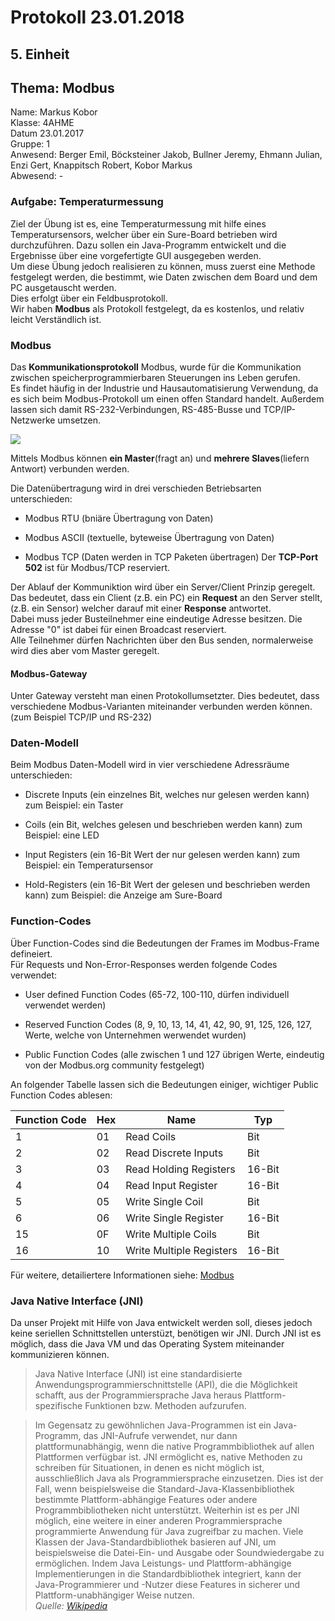 # Protokoll 23.01.2018

## 5. Einheit
## Thema: Modbus

Name: Markus Kobor  <br>
Klasse: 4AHME  <br>
Datum 23.01.2017  <br>
Gruppe: 1  <br>
Anwesend: Berger Emil, Böcksteiner Jakob, Bullner Jeremy, Ehmann Julian, Enzi Gert, Knappitsch Robert, Kobor Markus  <br>
Abwesend: -  <br>

### Aufgabe: Temperaturmessung

Ziel der Übung ist es, eine Temperaturmessung mit hilfe eines Temperatursensors, welcher über ein Sure-Board betrieben wird durchzuführen. Dazu sollen ein Java-Programm entwickelt und die Ergebnisse über eine vorgefertigte GUI ausgegeben werden. <br>
Um diese Übung jedoch realisieren zu können, muss zuerst eine Methode festgelegt werden, die bestimmt, wie Daten zwischen dem Board und dem PC ausgetauscht werden. <br>
Dies erfolgt über ein Feldbusprotokoll. <br>
Wir haben **Modbus** als Protokoll festgelegt, da es kostenlos, und relativ leicht Verständlich ist.

### Modbus

Das **Kommunikationsprotokoll** Modbus, wurde für die Kommunikation zwischen speicherprogrammierbaren Steuerungen ins Leben gerufen. <br>
Es findet häufig in der Industrie und Hausautomatisierung Verwendung, da es sich beim Modbus-Protokoll um einen offen Standard handelt. Außerdem lassen sich damit RS-232-Verbindungen, RS-485-Busse und TCP/IP-Netzwerke umsetzen.

![](https://github.com/HTLMechatronics/m14-la1-sx/blob/kobmam14/kobmam14/modbus_communication_stack_png.png)


Mittels Modbus können **ein Master**(fragt an) und **mehrere Slaves**(liefern Antwort) verbunden werden.

 Die Datenübertragung wird in drei verschieden Betriebsarten unterschieden:

   * Modbus RTU (bniäre Übertragung von Daten)
    
   * Modbus ASCII (textuelle, byteweise Übertragung von Daten)
   
   * Modbus TCP (Daten werden in TCP Paketen übertragen)
      Der **TCP-Port 502** ist für Modbus/TCP reserviert.
    
Der Ablauf der Kommuniktion wird über ein Server/Client Prinzip geregelt. Das bedeutet, dass ein Client (z.B. ein PC) ein **Request** an den Server stellt, (z.B. ein Sensor) welcher darauf mit einer **Response** antwortet. <br>
Dabei muss jeder Busteilnehmer eine eindeutige Adresse besitzen. Die Adresse "0" ist dabei für einen Broadcast reserviert. <br>
Alle Teilnehmer dürfen Nachrichten über den Bus senden, normalerweise wird dies aber vom Master geregelt.

#### Modbus-Gateway

Unter Gateway versteht man einen Protokollumsetzter. Dies bedeutet, dass verschiedene Modbus-Varianten miteinander verbunden werden können. (zum Beispiel TCP/IP und RS-232)

### Daten-Modell

 Beim Modbus Daten-Modell wird in vier verschiedene Adressräume unterschieden:

   * Discrete Inputs (ein einzelnes Bit, welches nur gelesen werden kann)
      zum Beispiel: ein Taster
      
   * Coils (ein Bit, welches gelesen und beschrieben werden kann)
      zum Beispiel: eine LED
      
   * Input Registers (ein 16-Bit Wert der nur gelesen werden kann)
      zum Beispiel: ein Temperatursensor
    
   * Hold-Registers (ein 16-Bit Wert der gelesen und beschrieben werden kann)
      zum Beispiel: die Anzeige am Sure-Board
      

### Function-Codes

Über Function-Codes sind die Bedeutungen der Frames im Modbus-Frame defineiert. <br>
Für Requests und Non-Error-Responses werden folgende Codes verwendet:


   * User defined Function Codes (65-72, 100-110, dürfen individuell verwendet werden)
    
   * Reserved Function Codes (8, 9, 10, 13, 14, 41, 42, 90, 91, 125, 126, 127, Werte, welche von Unternehmen werwendet wurden)
   
   * Public Function Codes (alle zwischen 1 und 127 übrigen Werte, eindeutig von der Modbus.org community festgelegt)
   
An folgender Tabelle lassen sich die Bedeutungen einiger, wichtiger Public Function Codes ablesen:
   
   Function Code | Hex | Name | Typ
--------------- | --------- | --------- | ---
1 | 01 | Read Coils | Bit
2 | 02 | Read Discrete Inputs | Bit
3 | 03 | Read Holding Registers | 16-Bit
4 | 04 | Read Input Register | 16-Bit
5 | 05 | Write Single Coil | Bit
6 | 06 | Write Single Register | 16-Bit 
15| 0F | Write Multiple Coils |	Bit
16| 10 | Write Multiple Registers | 16-Bit

Für weitere, detailiertere Informationen siehe: [Modbus](http://www.modbus.org/docs/Modbus_Application_Protocol_V1_1b3.pdf) 

### Java Native Interface (JNI)

Da unser Projekt mit Hilfe von Java entwickelt werden soll, dieses jedoch keine seriellen Schnittstellen unterstüzt, benötigen wir JNI. Durch JNI ist es möglich, dass die Java VM und das Operating System miteinander kommunizieren können.

> Java Native Interface (JNI) ist eine standardisierte Anwendungsprogrammierschnittstelle (API), die die Möglichkeit schafft, aus   der Programmiersprache Java heraus Plattform-spezifische Funktionen bzw. Methoden aufzurufen.

> Im Gegensatz zu gewöhnlichen Java-Programmen ist ein Java-Programm, das JNI-Aufrufe verwendet, nur dann plattformunabhängig, wenn die native Programmbibliothek auf allen Plattformen verfügbar ist. JNI ermöglicht es, native Methoden zu schreiben für Situationen, in denen es nicht möglich ist, ausschließlich Java als Programmiersprache einzusetzen. Dies ist der Fall, wenn beispielsweise die Standard-Java-Klassenbibliothek bestimmte Plattform-abhängige Features oder andere Programmbibliotheken nicht unterstützt. Weiterhin ist es per JNI möglich, eine weitere in einer anderen Programmiersprache programmierte Anwendung für Java zugreifbar zu machen. Viele Klassen der Java-Standardbibliothek basieren auf JNI, um beispielsweise die Datei-Ein- und Ausgabe oder Soundwiedergabe zu ermöglichen. Indem Java Leistungs- und Plattform-abhängige Implementierungen in die Standardbibliothek integriert, kann der Java-Programmierer und -Nutzer diese Features in sicherer und Plattform-unabhängiger Weise nutzen.  
  *Quelle: [Wikipedia](https://de.wikipedia.org/wiki/Java_Native_Interface)* 
